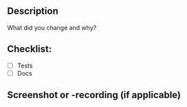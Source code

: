 ## Description
What did you change and why?

## Checklist:
- [ ] Tests
- [ ] Docs

## Screenshot or -recording (if applicable)

